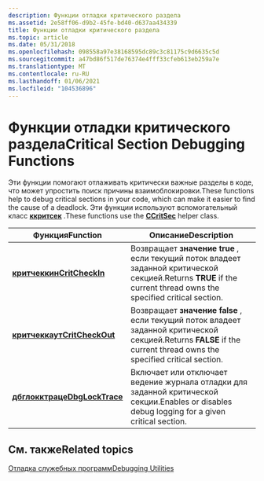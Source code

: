 ```yaml
---
description: Функции отладки критического раздела
ms.assetid: 2e58ff06-d9b2-45fe-bd40-d637aa434339
title: Функции отладки критического раздела
ms.topic: article
ms.date: 05/31/2018
ms.openlocfilehash: 098558a97e38168595dc89c3c81175c9d6635c5d
ms.sourcegitcommit: a47bd86f517de76374e4fff33cfeb613eb259a7e
ms.translationtype: MT
ms.contentlocale: ru-RU
ms.lasthandoff: 01/06/2021
ms.locfileid: "104536896"
---
```

# <a name="critical-section-debugging-functions"></a><span data-ttu-id="235e7-103">Функции отладки критического раздела</span><span class="sxs-lookup"><span data-stu-id="235e7-103">Critical Section Debugging Functions</span></span>

<span data-ttu-id="235e7-104">Эти функции помогают отлаживать критически важные разделы в коде, что может упростить поиск причины взаимоблокировки.</span><span class="sxs-lookup"><span data-stu-id="235e7-104">These functions help to debug critical sections in your code, which can make it easier to find the cause of a deadlock.</span></span> <span data-ttu-id="235e7-105">Эти функции используют вспомогательный класс [**ккритсек**](ccritsec.md) .</span><span class="sxs-lookup"><span data-stu-id="235e7-105">These functions use the [**CCritSec**](ccritsec.md) helper class.</span></span>



| <span data-ttu-id="235e7-106">Функция</span><span class="sxs-lookup"><span data-stu-id="235e7-106">Function</span></span>                             | <span data-ttu-id="235e7-107">Описание</span><span class="sxs-lookup"><span data-stu-id="235e7-107">Description</span></span>                                                                  |
|--------------------------------------|------------------------------------------------------------------------------|
| [<span data-ttu-id="235e7-108">**критчеккин**</span><span class="sxs-lookup"><span data-stu-id="235e7-108">**CritCheckIn**</span></span>](critcheckin.md)   | <span data-ttu-id="235e7-109">Возвращает **значение true** , если текущий поток владеет заданной критической секцией.</span><span class="sxs-lookup"><span data-stu-id="235e7-109">Returns **TRUE** if the current thread owns the specified critical section.</span></span>  |
| [<span data-ttu-id="235e7-110">**критчеккаут**</span><span class="sxs-lookup"><span data-stu-id="235e7-110">**CritCheckOut**</span></span>](critcheckout.md) | <span data-ttu-id="235e7-111">Возвращает **значение false** , если текущий поток владеет заданной критической секцией.</span><span class="sxs-lookup"><span data-stu-id="235e7-111">Returns **FALSE** if the current thread owns the specified critical section.</span></span> |
| [<span data-ttu-id="235e7-112">**дбглокктраце**</span><span class="sxs-lookup"><span data-stu-id="235e7-112">**DbgLockTrace**</span></span>](dbglocktrace.md) | <span data-ttu-id="235e7-113">Включает или отключает ведение журнала отладки для заданной критической секции.</span><span class="sxs-lookup"><span data-stu-id="235e7-113">Enables or disables debug logging for a given critical section.</span></span>              |



 

## <a name="related-topics"></a><span data-ttu-id="235e7-114">См. также</span><span class="sxs-lookup"><span data-stu-id="235e7-114">Related topics</span></span>

<dl> <dt>

[<span data-ttu-id="235e7-115">Отладка служебных программ</span><span class="sxs-lookup"><span data-stu-id="235e7-115">Debugging Utilities</span></span>](debugging-utilities.md)
</dt> </dl>

 

 



